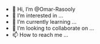 - 👋 Hi, I’m @Omar-Rasooly
- 👀 I’m interested in ...
- 🌱 I’m currently learning ...
- 💞️ I’m looking to collaborate on ...
- 📫 How to reach me ...

<!---
Omar-Rasooly/Omar-Rasooly is a ✨ special ✨ repository because its `README.md` (this file) appears on your GitHub profile.
You can click the Preview link to take a look at your changes.
--->
